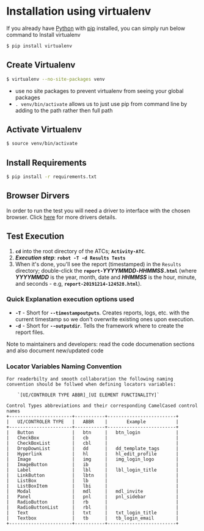 # Installation using virtualenv
If you already have [Python](https://www.python.org) with [pip](http://pip-installer.org) installed,
you can simply run below command to Install virtualenv

```bash
$ pip install virtualenv
```

## Create Virtualenv
```bash
$ virtualenv --no-site-packages venv
```
* use no site packages to prevent virtualenv from seeing your global packages
* `. venv/bin/activate` allows us to just use pip from command line by adding to the path rather then full path

## Activate Virtualenv
```bash
$ source venv/bin/activate
```

## Install Requirements
```bash
$ pip install -r requirements.txt
```

## Browser Dirvers
In order to run the test you will need a driver to interface with the chosen browser.
Click [here](https://selenium.dev/selenium/docs/api/py/index.html#drivers) for more drivers details.

## Test Execution
1. **`cd`** into the root directory of the ATCs; **`Activity-ATC`**.
2. **_Execution step_**: **`robot -T -d Results Tests`**
3. When it's done, you'll see the report (timestamped) in the `Results` directory; double-click the **`report-`_YYYYMMDD_`-`_HHMMSS_`.html`** (where **_YYYYMMDD_** is the year, month, date and **_HHMMSS_** is the hour, minute, and seconds - e.g, **`report-20191214-124528.html`**).

### Quick Explanation execution options used
* **`-T`** - Short for **`--timestampoutputs`**. Creates reports, logs, etc. with the current timestamp so we don't overwrite existing ones upon execution.
* **`-d`** - Short for **`--outputdir`**. Tells the framework where to create the report files.

Note to maintainers and developers: read the code documenation sections and also document new/updated code

### Locator Variables Naming Convention
    For readerbilty and smooth collaboration the following naming convention should be follwed when defining locators variables:

        `[UI/CONTROLER TYPE ABBR]_[UI ELEMENT FUNCTINALITY]`

    Control Types abbreviations and their corresponding CamelCased control names
    +-----------------------+-----------+-------------------------+
    |   UI/CONTROLER TYPE   |   ABBR    |       Example           |
    +-----------------------+-----------+-------------------------+
    |   Button              |   btn     |   btn_login             |
    |   CheckBox            |   cb      |                         |
    |   CheckBoxList        |   cbl     |                         |
    |   DropDownList        |   dd      |   dd_template_tags      |
    |   Hyperlink           |   hl      |   hl_edit_profile       |
    |   Image               |   img     |   img_login_logo        |
    |   ImageButton         |   ib      |                         |
    |   Label               |   lbl     |   lbl_login_title       |
    |   LinkButton          |   lbtn    |                         |
    |   ListBox             |   lb      |                         |
    |   ListBoxItem         |   lbi     |                         |
    |   Modal               |   mdl     |   mdl_invite            |
    |   Panel               |   pnl     |   pnl_sidebar           |
    |   RadioButton         |   rb      |                         |
    |   RadioButtonList     |   rbl     |                         |
    |   Text                |   txt     |   txt_login_title       |
    |   Textbox             |   tb      |   tb_login_email        |
    +-----------------------+-----------+-------------------------+
    